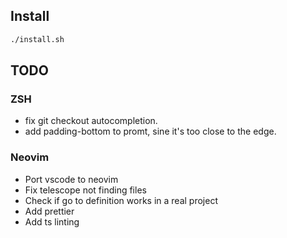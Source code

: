 ## Install

```sh
./install.sh
```

## TODO

### ZSH

- fix git checkout autocompletion.
- add padding-bottom to promt, sine it's too close to the edge.

### Neovim

- Port vscode to neovim
- Fix telescope  not finding files
- Check if go to definition works in a real project
- Add prettier
- Add ts linting

